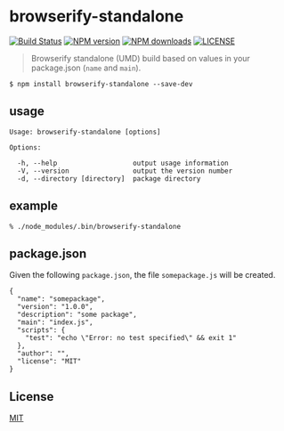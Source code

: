 # browserify-standalone

[![Build Status](http://img.shields.io/travis/wilmoore/browserify-standalone.svg)](https://travis-ci.org/wilmoore/browserify-standalone) [![NPM version](http://img.shields.io/npm/v/browserify-standalone.svg)](https://www.npmjs.org/package/browserify-standalone) [![NPM downloads](http://img.shields.io/npm/dm/browserify-standalone.svg)](https://www.npmjs.org/package/browserify-standalone) [![LICENSE](http://img.shields.io/npm/l/browserify-standalone.svg)](license)

> Browserify standalone (UMD) build based on values in your package.json (`name` and `main`).

    $ npm install browserify-standalone --save-dev

## usage

    Usage: browserify-standalone [options]

    Options:

      -h, --help                   output usage information
      -V, --version                output the version number
      -d, --directory [directory]  package directory

## example

    % ./node_modules/.bin/browserify-standalone

## package.json

Given the following `package.json`, the file `somepackage.js` will be created.

    {
      "name": "somepackage",
      "version": "1.0.0",
      "description": "some package",
      "main": "index.js",
      "scripts": {
        "test": "echo \"Error: no test specified\" && exit 1"
      },
      "author": "",
      "license": "MIT"
    }

## License

  [MIT](license)

